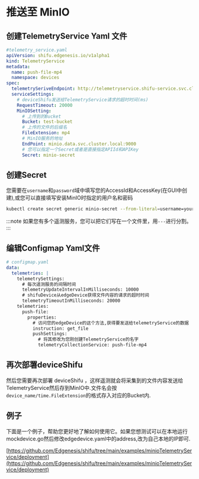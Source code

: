 # 推送至 MinIO

## 创建TelemetryService Yaml 文件
```yaml
#telemetry_service.yaml
apiVersion: shifu.edgenesis.io/v1alpha1
kind: TelemetryService
metadata:
  name: push-file-mp4
  namespace: devices
spec:
  telemetrySeriveEndpoint: http://telemetryservice.shifu-service.svc.cluster.local
  serviceSettings:
    # deviceShifu发送给TelemetryService请求的超时时间(ms)
    RequestTimeout: 20000
    MinIOSetting:
      # 上传到的Bucket
      Bucket: test-bucket
      # 上传的文件的后缀名
      FileExtension: mp4
      # MinIO服务的地址
      EndPoint: minio.data.svc.cluster.local:9000
      # 您可以指定一个Secret或者是直接指定APIId和APIKey
      Secret: minio-secret
```

## 创建Secret

您需要在`username`和`password`域中填写您的AccessId和AccessKey(在GUI中创建),或您可以直接填写安装MinIO时指定的用户名和密码

```bash
kubectl create secret generic minio-secret --from-literal=username=your_username --from-literal=password=your_password -n devices
```

:::note
如果您有多个遥测服务，您可以把它们写在一个文件里，用`---`进行分割。
:::

## 编辑Configmap Yaml文件
```yaml
# configmap.yaml
data:
  telemetries: |
    telemetrySettings:
      # 每次遥测服务的间隔时间
      telemetryUpdateIntervalInMilliseconds: 10000
      # shifuDevice从edgeDevice获得文件内容的请求的超时时间
      telemetryTimeoutInMilliseconds: 20000
    telemetries:
      push-file:
        properties:
          # 访问您的edgeDevice的这个方法,获得要发送给telemetryService的数据
          instruction: get_file
          pushSettings:
            # 将其修改为您刚创建TelemetryService的名字
            telemetryCollectionService: push-file-mp4
```

## 再次部署deviceShifu

然后您需要再次部署 deviceShifu ，这样遥测就会将采集到的文件内容发送给TelemetryService然后存到MinIO中.文件名会按`device_name/time.FileExtension`的格式存入对应的Bucket内.

## 例子

下面是一个例子，帮助您更好地了解如何使用它。如果您想测试可以在本地运行mockdevice.go然后修改edgedevice.yaml中的address,改为自己本地的IP即可.

[https://github.com/Edgenesis/shifu/tree/main/examples/minioTelemetryService/deployment](https://github.com/Edgenesis/shifu/tree/main/examples/minioTelemetryService/deployment)
